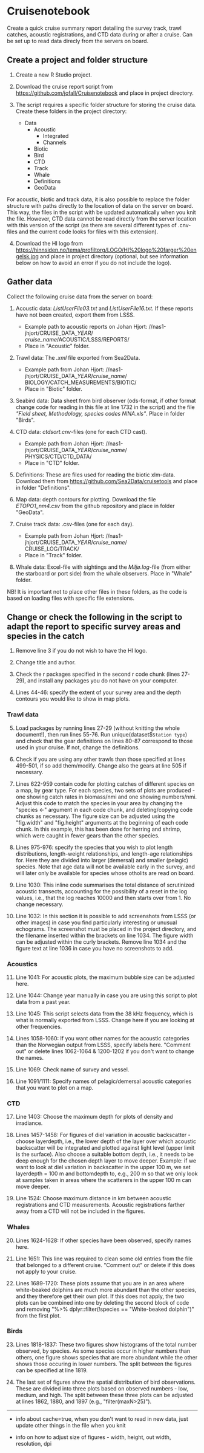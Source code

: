 # Cruisenotebook
Create a quick cruise summary report detailing the survey track, trawl catches, acoustic registrations, and CTD data during or after a cruise. Can be set up to read data direcly from the servers on board.

## Create a project and folder structure

1. Create a new R Studio project.

2. Download the cruise report script from https://github.com/jofall/Cruisenotebook and place in project directory.

3. The script requires a specific folder structure for storing the cruise data. Create these folders in the project directory:
   + Data
      + Acoustic
         + Integrated
         + Channels
      + Biotic
      + Bird
      + CTD
      + Track
      + Whale
      + Definitions
      + GeoData
   
For acoustic, biotic and track data, it is also possible to replace the folder structure with paths directly to the location of data on the server on board. This way, the files in the script with be updated automatically when you knit the file. However, CTD data cannot be read directly from the server location with this version of the script (as there are several different types of .cnv-files and the current code looks for files with this extension).

4. Download the HI logo from https://hinnsiden.no/tema/profiltorg/LOGO/HI%20logo%20farger%20engelsk.jpg and place in project directory (optional, but see information below on how to avoid an error if you do not include the logo).

## Gather data

Collect the following cruise data from the server on board:

1. Acoustic data: *ListUserFile03.txt* and *ListUserFile16.txt*. If these reports have not been created, export them from LSSS.
   + Example path to acoustic reports on Johan Hjort: //nas1-jhjort/CRUISE_DATA_*YEAR*/  
   *cruise_name*/ACOUSTIC/LSSS/REPORTS/
   + Place in "Acoustic" folder.

2. Trawl data: The *.xml* file exported from Sea2Data. 
   + Example path from Johan Hjort: //nas1-jhjort/CRUISE_DATA_*YEAR*/*cruise_name*/  
   BIOLOGY/CATCH_MEASUREMENTS/BIOTIC/
   + Place in "Biotic" folder.

3. Seabird data: Data sheet from bird observer (ods-format, if other format change code for reading in this file at line 1732 in the script) and the file *"Field sheet, Methodology, species codes NINA.xls"*. Place in folder "Birds".

4. CTD data: *ctdsort.cnv*-files (one for each CTD cast).
   + Example path from Johan Hjort: //nas1-jhjort/CRUISE_DATA_*YEAR*/*cruise_name*/  
   PHYSICS/CTD/CTD_DATA/
   + Place in "CTD" folder.

5. Definitions: These are files used for reading the biotic xlm-data. Download them from https://github.com/Sea2Data/cruisetools and place in folder "Definitions".

6. Map data: depth contours for plotting. Download the file *ETOPO1_nm4.csv* from the github repository and place in folder "GeoData".

7. Cruise track data: .csv-files (one for each day).
   + Example path from Johan Hjort:
   //nas1-jhjort/CRUISE_DATA_*YEAR*/*cruise_name*/  
   CRUISE_LOG/TRACK/
   + Place in "Track" folder.

8. Whale data: Excel-file with sightings and the *Miljø.log*-file (from either the starboard or port side) from the whale observers. Place in "Whale" folder.

NB! It is important not to place other files in these folders, as the code is based on loading files with specific file extensions.

## Change or check the following in the script to adapt the report to specific survey areas and species in the catch

1. Remove line 3 if you do not wish to have the HI logo.

2. Change title and author.

3. Check the r packages specified in the second r code chunk (lines 27-29), and install any packages you do not have on your computer.

4. Lines 44-46: specify the extent of your survey area and the depth contours you would like to show in map plots.

### Trawl data

5. Load packages by running lines 27-29 (without knitting the whole document!), then run lines 55-76. Run unique(dataset$`Station type`) and check that the gear definitions on lines 80-87 correspond to those used in your cruise. If not, change the definitions.

6. Check if you are using any other trawls than those specified at lines 499-501, if so add them/modify. Change also the gears at line 505 if necessary.

7. Lines 622-959 contain code for plotting catches of different species on a map, by gear type. For each species, two sets of plots are produced - one showing catch rates in biomass/nmi and one showing numbers/nmi. Adjust this code to match the species in your area by changing the "species <-" argument in each code chunk, and deleting/copying code chunks as necessary. The figure size can be adjusted using the "fig.width" and "fig.height" arguments at the beginning of each code chunk. In this example, this has been done for herring and shrimp, which were caught in fewer gears than the other species.

8. Lines 975-976: specify the species that you wish to plot length distributions, length-weight relationships, and length-age relationships for. Here they are divided into larger (demersal) and smaller (pelagic) species. Note that age data will not be available early in the survey, and will later only be available for species whose otholits are read on board.

9. Line 1030: This inline code summarises the total distance of scrutinized acoustic transects, accounting for the possibility of a reset in the log values, i.e., that the log reaches 10000 and then starts over from 1. No change necessary.

10. Line 1032: In this section it is possible to add screenshots from LSSS (or other images) in case you find particularly interesting or unusual echograms. The screenshot must be placed in the project directory, and the filename inserted within the brackets on line 1034. The figure width can be adjusted within the curly brackets. Remove line 1034 and the figure text at line 1036 in case you have no screenshots to add.

### Acoustics

11. Line 1041: For acoustic plots, the maximum bubble size can be adjusted here.

12. Line 1044: Change year manually in case you are using this script to plot data from a past year.

13. Line 1045: This script selects data from the 38 kHz frequency, which is what is normally exported from LSSS. Change here if you are looking at other frequencies.

14. Lines 1058-1060: If you want other names for the acoustic categories than the Norwegian output from LSSS, specify labels here. "Comment out" or delete lines 1062-1064 & 1200-1202 if you don't want to change the names.

15. Line 1069: Check name of survey and vessel.

16. Line 1091/1111: Specify names of pelagic/demersal acoustic categories that you want to plot on a map.

### CTD

17. Line 1403: Choose the maximum depth for plots of density and irradiance.

18. Lines 1457-1458: For figures of diel variation in acoustic backscatter - choose layerdepth, i.e., the lower depth of the layer over which acoustic backscatter will be integrated and plotted against light level (upper limit is the surface). Also choose a suitable bottom depth, i.e., it needs to be deep enough for the chosen depth layer to move deeper. Example: if we want to look at diel variation in backscatter in the upper 100 m, we set layerdepth = 100 m and bottomdepth to, e.g., 200 m so that we only look at samples taken in areas where the scatterers in the upper 100 m can move deeper.

19. Line 1524: Choose maximum distance in km between acoustic registrations and CTD measurements. Acoustic registrations farther away from a CTD will not be included in the figures.

### Whales

20. Lines 1624-1628: If other species have been observed, specify names here. 

21. Line 1651: This line was required to clean some old entries from the file that belonged to a different cruise. "Comment out" or delete if this does not apply to your cruise.

22. Lines 1689-1720: These plots assume that you are in an area where white-beaked dolphins are much more abundant than the other species, and they therefore get their own plot. If this does not apply, the two plots can be combined into one by deleting the second block of code and removing "%>% dplyr::filter(!species == "White-beaked dolphin")" from the first plot.

### Birds

23. Lines 1818-1837: These two figures show histograms of the total number observed, by species. As some species occur in higher numbers than others, one figure shows species that are more abundant while the other shows those occuring in lower numbers. The split between the figures can be specified at line 1819.

24. The last set of figures show the spatial distribution of bird observations. These are divided into three plots based on observed numbers - low, medium, and high. The split between these three plots can be adjusted at lines 1862, 1880, and 1897 (e.g., "filter(maxN>25)").


---

- info about cache=true, when you don't want to read in new data, just update other things
in the file when you knit

- info on how to adjust size of figures - width, height, out width, resolution, dpi